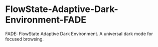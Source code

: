 # FlowState-Adaptive-Dark-Environment-FADE
FADE: FlowState Adaptive Dark Environment. A universal dark mode for focused browsing.
